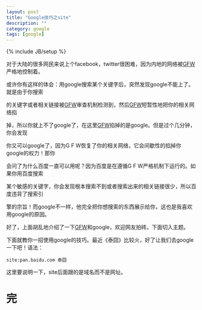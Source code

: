 ```yaml
---
layout: post
title: "Google技巧之site"
description: ""
category: google
tags: [google]
---
```

{% include JB/setup %}

对于大陆的很多网民来说上个facebook，twitter很困难，因为内地的网络被[GFW][1]严格地控制着。  

或许你有这样的体会：用google搜索某个关键字后，突然发现google不能上了。就是由于你搜索  

的关键字或者相关链接被[GFW][1]审查机制检测到，然后[GFW][1]短暂性地把你的相关网络掐  

掉，所以你就上不了google了，在这里[GFW][1]掐掉的是google。但是过个几分钟，你会发现

你又可以google了，因为G F W恢复了你的相关网络，它会间歇性的掐掉你google的权力！那你

会问了为什么百度一直可以用呢？因为百度是在遵循G F W严格机制下运行的。如果你用百度搜索

某个敏感的关键字，你会发现根本搜索不到或者搜索出来的相关链接很少，所以百度违背了搜索引

擎的宗旨！而google不一样，他完全把你想搜索的东西展示给你，这也是我喜欢用google的原因。

好了，上面胡乱地介绍了一下[GFW][1]和google，欢迎网友拍砖。下面切入主题。  

下面就教你一招使用google的技巧。最近《泰囧》比较火，好了让我们去google一下吧！语法：  

	site:pan.baidu.com 泰囧  

这里要说明一下，site后面跟的是域名而不是网址。

[1]: http://zh.wikipedia.org/zh/%E9%98%B2%E7%81%AB%E9%95%BF%E5%9F%8E  

完  
=

